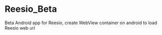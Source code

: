 # Reesio_Beta
Beta Android app for Reesio, create WebView container on android to load Reesio web url
